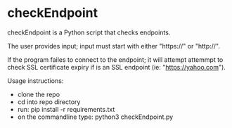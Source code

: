 # checkEndpoint

checkEndpoint is a Python script that checks endpoints.

The user provides input; input must start with either "https://" or "http://".

If the program failes to connect to the endpoint; it will attempt attemmpt to check SSL certificate expiry
if is an SSL endpoint (ie: "https://yahoo.com").

Usage instructions:
- clone the repo
- cd into repo directory
- run: pip install -r requirements.txt
- on the commandline type: python3 checkEndpoint.py
